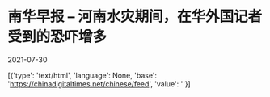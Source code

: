 # 南华早报 – 河南水灾期间，在华外国记者受到的恐吓增多

2021-07-30

[{'type': 'text/html', 'language': None, 'base': 'https://chinadigitaltimes.net/chinese/feed', 'value': ''}]